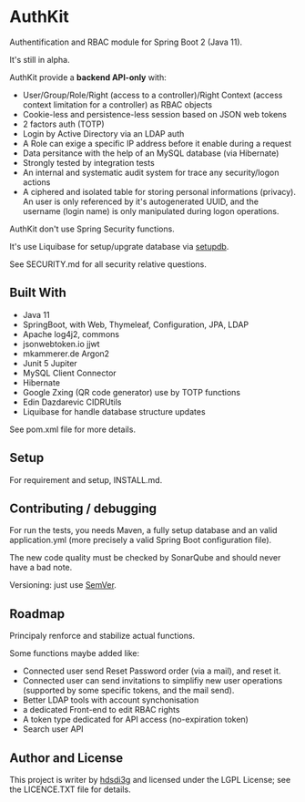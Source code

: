# AuthKit

Authentification and RBAC module for Spring Boot 2 (Java 11).

It's still in alpha.

AuthKit provide a **backend API-only** with:

- User/Group/Role/Right (access to a controller)/Right Context (access context limitation for a controller) as RBAC objects
- Cookie-less and persistence-less session based on JSON web tokens
- 2 factors auth (TOTP)
- Login by Active Directory via an LDAP auth
- A Role can exige a specific IP address before it enable during a request
- Data persitance with the help of an MySQL database (via Hibernate)
- Strongly tested by integration tests
- An internal and systematic audit system for trace any security/logon actions
- A ciphered and isolated table for storing personal informations (privacy). An user is only referenced by it's autogenerated UUID, and the username (login name) is only manipulated during logon operations.

AuthKit don't use Spring Security functions.

It's use Liquibase for setup/upgrate database via [setupdb](https://github.com/hdsdi3g/setupdb-maven-plugin).

See SECURITY.md for all security relative questions.

## Built With

- Java 11
- SpringBoot, with Web, Thymeleaf, Configuration, JPA, LDAP
- Apache log4j2, commons
- jsonwebtoken.io jjwt
- mkammerer.de Argon2
- Junit 5 Jupiter
- MySQL Client Connector
- Hibernate
- Google Zxing (QR code generator) use by TOTP functions
- Edin Dazdarevic CIDRUtils
- Liquibase for handle database structure updates

See pom.xml file for more details.

## Setup

For requirement and setup, INSTALL.md.

## Contributing / debugging

For run the tests, you needs Maven, a fully setup database and an valid application.yml (more precisely a valid Spring Boot configuration file).

The new code quality must be checked by SonarQube and should never have a bad note.

Versioning: just use [SemVer](https://semver.org/).

## Roadmap

Principaly renforce and stabilize actual functions.

Some functions maybe added like:

- Connected user send Reset Password order (via a mail), and reset it.
- Connected user can send invitations to simplifiy new user operations (supported by some specific tokens, and the mail send).
- Better LDAP tools with account synchonisation
- a dedicated Front-end to edit RBAC rights
- A token type dedicated for API access (no-expiration token)
- Search user API

## Author and License

This project is writer by [hdsdi3g](https://github.com/hdsdi3g) and licensed under the LGPL License; see the LICENCE.TXT file for details.
